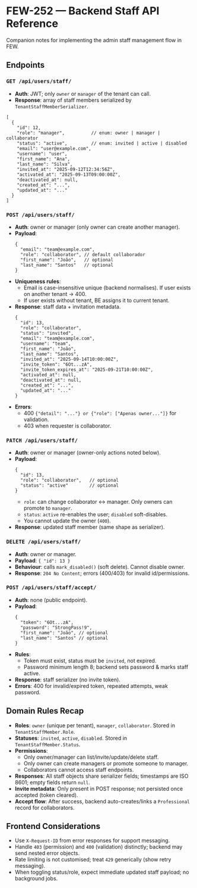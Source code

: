 # FEW-252 — Backend Staff API Reference

Companion notes for implementing the admin staff management flow in FEW.

## Endpoints

### `GET /api/users/staff/`
- **Auth**: JWT; only `owner` or `manager` of the tenant can call.
- **Response**: array of staff members serialized by `TenantStaffMemberSerializer`.

```jsonc
[
  {
    "id": 12,
    "role": "manager",          // enum: owner | manager | collaborator
    "status": "active",         // enum: invited | active | disabled
    "email": "user@example.com",
    "username": "user",
    "first_name": "Ana",
    "last_name": "Silva",
    "invited_at": "2025-09-12T12:34:56Z",
    "activated_at": "2025-09-13T09:00:00Z",
    "deactivated_at": null,
    "created_at": "...",
    "updated_at": "..."
  }
]
```

### `POST /api/users/staff/`
- **Auth**: owner or manager (only owner can create another manager).
- **Payload**:
  ```jsonc
  {
    "email": "team@example.com",
    "role": "collaborator", // default collaborador
    "first_name": "João",   // optional
    "last_name": "Santos"   // optional
  }
  ```
- **Uniqueness rules**:
  - Email is case-insensitive unique (backend normalises). If user exists on another tenant → 400.
  - If user exists without tenant, BE assigns it to current tenant.
- **Response**: staff data + invitation metadata.
  ```jsonc
  {
    "id": 13,
    "role": "collaborator",
    "status": "invited",
    "email": "team@example.com",
    "username": "team",
    "first_name": "João",
    "last_name": "Santos",
    "invited_at": "2025-09-14T10:00:00Z",
    "invite_token": "6Ot...zA",
    "invite_token_expires_at": "2025-09-21T10:00:00Z",
    "activated_at": null,
    "deactivated_at": null,
    "created_at": "...",
    "updated_at": "..."
  }
  ```
- **Errors**:
  - 400 `{"detail": "..."} or {"role": ["Apenas owner..."]}` for validation.
  - 403 when requester is collaborator.

### `PATCH /api/users/staff/`
- **Auth**: owner or manager (owner-only actions noted below).
- **Payload**:
  ```jsonc
  {
    "id": 13,
    "role": "collaborator",   // optional
    "status": "active"        // optional
  }
  ```
  - `role`: can change collaborator ↔ manager. Only owners can promote to `manager`.
  - `status`: `active` re-enables the user; `disabled` soft-disables.
  - You cannot update the owner (`400`).
- **Response**: updated staff member (same shape as serializer).

### `DELETE /api/users/staff/`
- **Auth**: owner or manager.
- **Payload**: `{ "id": 13 }`
- **Behaviour**: calls `mark_disabled()` (soft delete). Cannot disable owner.
- **Response**: `204 No Content`; errors (400/403) for invalid id/permissions.

### `POST /api/users/staff/accept/`
- **Auth**: none (public endpoint).
- **Payload**:
  ```jsonc
  {
    "token": "6Ot...zA",
    "password": "StrongPass!9",
    "first_name": "João", // optional
    "last_name": "Santos" // optional
  }
  ```
- **Rules**:
  - Token must exist, status must be `invited`, not expired.
  - Password minimum length 8; backend sets password & marks staff active.
- **Response**: staff serializer (no invite token).
- **Errors**: 400 for invalid/expired token, repeated attempts, weak password.

## Domain Rules Recap

- **Roles**: `owner` (unique per tenant), `manager`, `collaborator`. Stored in `TenantStaffMember.Role`.
- **Statuses**: `invited`, `active`, `disabled`. Stored in `TenantStaffMember.Status`.
- **Permissions**:
  - Only owner/manager can list/invite/update/delete staff.
  - Only owner can create managers or promote someone to manager.
  - Collaborators cannot access staff endpoints.
- **Responses**: All staff objects share serializer fields; timestamps are ISO 8601; empty fields return `null`.
- **Invite metadata**: Only present in POST response; not persisted once accepted (token cleared).
- **Accept flow**: After success, backend auto-creates/links a `Professional` record for collaborators.

## Frontend Considerations

- Use `X-Request-ID` from error responses for support messaging.
- Handle `403` (permission) and `400` (validation) distinctly; backend may send nested error objects.
- Rate limiting is not customised; treat `429` generically (show retry messaging).
- When toggling status/role, expect immediate updated staff payload; no background jobs.
